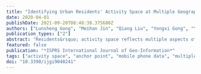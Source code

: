 ```yaml
---
title: "Identifying Urban Residents' Activity Space at Multiple Geographic Scales Using Mobile Phone Data"
date: 2020-04-01
publishDate: 2021-09-20T08:48:38.375680Z
authors: ["Lunsheng Gong", "Meihan Jin", "Qiang Liu", "Yongxi Gong", "Yu Liu"]
publication_types: ["2"]
abstract: "Residents&rsquo; activity space reflects multiple aspects of human life related to space, time, and type of activity. How to measure the activity space at multiple geographic scales remains a problem to be solved. Recently, the emergence of big data such as mobile phone data and point of interest data has brought access to massive geo-tagged datasets to identify human activity at multiple geographic scales and to explore the relationship with built environment. In this research, we propose a new method to measure three types of urban residents&rsquo; activity spaces&mdash;i.e., maintenance activity space, commuting activity space, and recreational activity space&mdash;using mobile phone data. The proposed method identifies the range of three types of residents&rsquo; activity space at multiple geographic scales and analyzing the relationship between the built environment and activity space. The research takes Zhuhai City as its case study and discovers the spatial patterns for three activity space types. The proposed method enables us to achieve a better understanding of the human activities of different kinds, as well as their relationships with the built environment."
featured: false
publication: "*ISPRS International Journal of Geo-Information*"
tags: ["activity space", "anchor point", "mobile phone data", "multiple geographic scales", "point of interest"]
doi: "10.3390/ijgi9040241"
---
```


